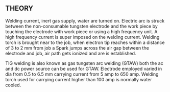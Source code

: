 ## THEORY 

Welding current, inert gas supply, water are turned on. Electric arc is struck between the non-consumable tungsten electrode and the work piece by touching the electrode with work piece or using a high frequency unit. A high frequency current is super imposed on the welding current. Welding torch is brought near to the job, when electron tip reaches within a distance of 3 to 2 mm from job a Spark jumps across the air gap between the electrode and job, air path gets ionized and are is established. 

TIG welding is also known as gas tungsten arc welding (GTAW) both the ac and dc power source can be used for GTAW. Electrode employed varied in dia from 0.5 to 6.5 mm carrying current from 5 amp to 650 amp. Welding torch used for carrying current higher than 100 amp is normally water cooled. 

